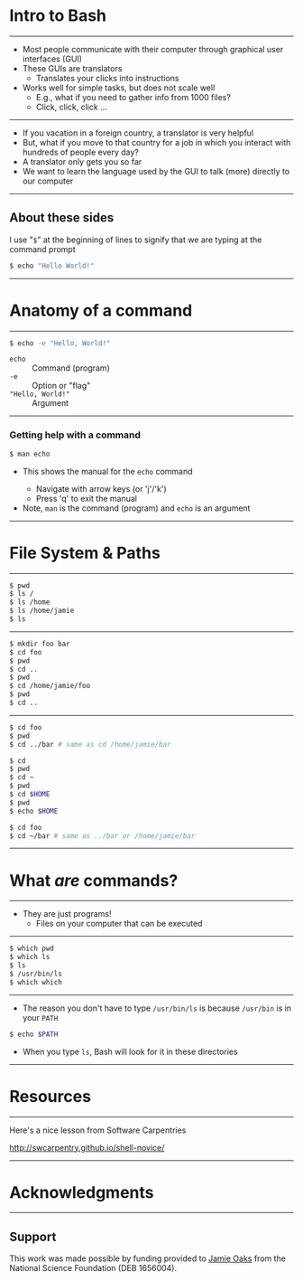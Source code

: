 # Intro to Bash

---

<ul>
	<li>
        Most people communicate with their computer through graphical user
        interfaces (GUI)
    </li>
	<li class="fragment fade-up">
        These GUIs are translators
        <ul>
            <li>
                Translates your clicks into instructions
            </li>
        </ul>
    </li>
	<li class="fragment fade-up">
        Works well for simple tasks, but does not scale well
        <ul>
            <li>
                E.g., what if you need to gather info from 1000
                files?
            </li>
            <li>
                Click, click, click &#8230;
            </li>
        </ul>
    </li>
</ul>

---

<ul>
	<li class="fragment fade-up">
        If you vacation in a foreign country, a translator is very helpful
    </li>
	<li class="fragment fade-up">
        But, what if you move to that country for a job in which you interact
        with hundreds of people every day?
    </li>
	<li class="fragment fade-up">
        A translator only gets you so far
    </li>
	<li class="fragment fade-up">
        We want to learn the language used by the GUI to talk (more) directly
        to our computer
    </li>
</ul>

---

## About these sides

I use "<code>$</code>" at the beginning of lines to signify that we are typing at the
command prompt

```bash
$ echo "Hello World!"
```


***

# Anatomy of a command

---

```bash
$ echo -e "Hello, World!"
```

<dl>
    <dt class = "fragment fade-up">
        <code>echo</code>
    </dt>
        <dd class = "fragment fade-up">
            Command (program)
        </dd>
    <dt class = "fragment fade-up">
        <code>-e</code>
    </dt>
        <dd class = "fragment fade-up">
            Option or "flag"
        </dd>
    <dt class = "fragment fade-up">
        <code>"Hello, World!"</code>
    </dt>
        <dd class = "fragment fade-up">
            Argument
        </dd>
<dl>


---

### Getting help with a command


```bash
$ man echo
```

<ul>
	<li class="fragment fade-up">
        This shows the manual for the <code class="ilcode">echo</code> command
    </li>
    <ul>
    	<li class="fragment fade-up">
            Navigate with arrow keys (or 'j'/'k')
        </li>
    	<li class="fragment fade-up">
            Press 'q' to exit the manual
        </li>
    </ul>
	<li class="fragment fade-up">
        Note, <code>man</code> is the command (program)
        and <code>echo</code> is an argument
    </li>
</ul>


***

# File System & Paths

---

```bash
$ pwd
$ ls /
$ ls /home
$ ls /home/jamie
$ ls
```
---

```bash
$ mkdir foo bar
$ cd foo
$ pwd
$ cd ..
$ pwd
$ cd /home/jamie/foo
$ pwd
$ cd ..
```
---

```bash
$ cd foo
$ pwd
$ cd ../bar # same as cd /home/jamie/bar
```

```bash
$ cd
$ pwd
$ cd ~
$ pwd
$ cd $HOME
$ pwd
$ echo $HOME
```

```bash
$ cd foo
$ cd ~/bar # same as ../bar or /home/jamie/bar
```


***

# What *are* commands?

---

-   They are just programs!
    -   Files on your computer that can be executed


---


```bash
$ which pwd
$ which ls
$ ls
$ /usr/bin/ls
$ which which
```

---

-   The reason you don't have to type `/usr/bin/ls` is because `/usr/bin` is in your `PATH`

```bash
$ echo $PATH
```

-   When you type `ls`, Bash will look for it in these directories


***

# Resources 

---

Here's a nice lesson from Software Carpentries

<http://swcarpentry.github.io/shell-novice/>


***

# Acknowledgments

---

## Support
This work was made possible by funding provided to [Jamie
Oaks](http://phyletica.org) from the National Science Foundation (DEB 1656004).
